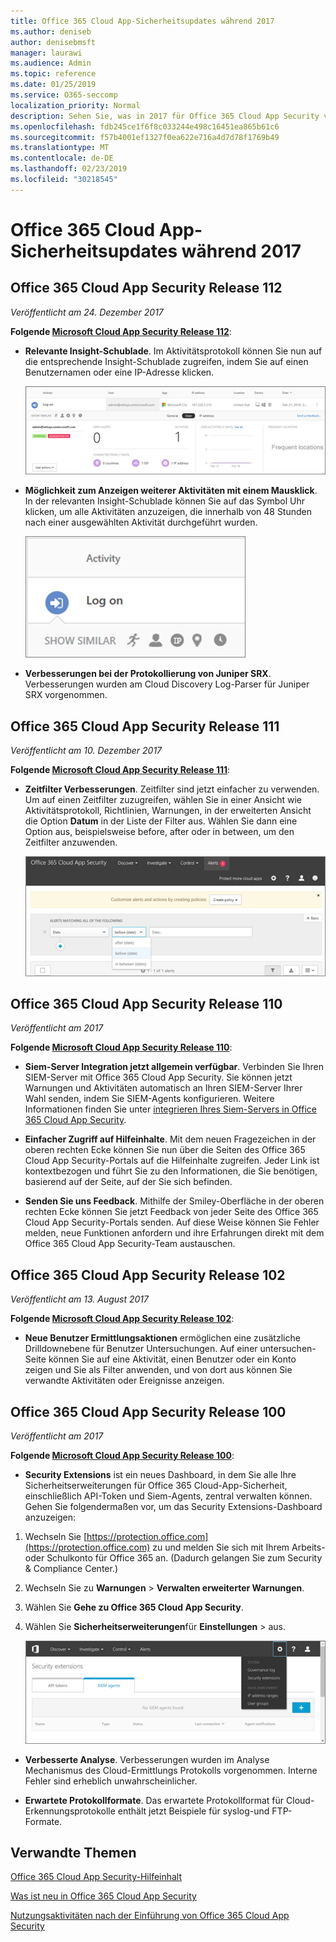 ```yaml
---
title: Office 365 Cloud App-Sicherheitsupdates während 2017
ms.author: deniseb
author: denisebmsft
manager: laurawi
ms.audience: Admin
ms.topic: reference
ms.date: 01/25/2019
ms.service: O365-seccomp
localization_priority: Normal
description: Sehen Sie, was in 2017 für Office 365 Cloud App Security veröffentlicht wurde.
ms.openlocfilehash: fdb245ce1f6f8c033244e498c16451ea865b61c6
ms.sourcegitcommit: f57b4001ef1327f0ea622e716a4d7d78f1769b49
ms.translationtype: MT
ms.contentlocale: de-DE
ms.lasthandoff: 02/23/2019
ms.locfileid: "30218545"
---
```

# <a name="office-365-cloud-app-security-updates-during-2017"></a>Office 365 Cloud App-Sicherheitsupdates während 2017
    
## <a name="office-365-cloud-app-security-release-112"></a>Office 365 Cloud App Security Release 112

*Veröffentlicht am 24. Dezember 2017* 
  
**Folgende [Microsoft Cloud App Security Release 112](https://docs.microsoft.com/cloud-app-security/release-notes#cloud-app-security-release-112)**: 
  
- **Relevante Insight-Schublade**. Im Aktivitätsprotokoll können Sie nun auf die entsprechende Insight-Schublade zugreifen, indem Sie auf einen Benutzernamen oder eine IP-Adresse klicken. 
    
    ![Klicken Sie auf einen Benutzernamen oder eine IP-Adresse, um die relevante Insight-Schublade im Aktivitätsprotokoll anzuzeigen.](media/8e32b3fa-8c0c-4c5e-b248-fe7d7e1b516d.png)
  
- **Möglichkeit zum Anzeigen weiterer Aktivitäten mit einem Mausklick**. In der relevanten Insight-Schublade können Sie auf das Symbol Uhr klicken, um alle Aktivitäten anzuzeigen, die innerhalb von 48 Stunden nach einer ausgewählten Aktivität durchgeführt wurden. 
    
    ![In der relevanten Insights-Schublade können Sie auf das Uhrzeit Symbol klicken, um Aktivitäten anzuzeigen, die innerhalb von 48 Stunden nach einer ausgewählten Aktivität durchgeführt werden.](media/c6c96aa0-98e5-4205-8873-45f8d6fd0843.png)
  
- **Verbesserungen bei der Protokollierung von Juniper SRX**. Verbesserungen wurden am Cloud Discovery Log-Parser für Juniper SRX vorgenommen. 
    
## <a name="office-365-cloud-app-security-release-111"></a>Office 365 Cloud App Security Release 111

*Veröffentlicht am 10. Dezember 2017* 
  
**Folgende [Microsoft Cloud App Security Release 111](https://docs.microsoft.com/cloud-app-security/release-notes#cloud-app-security-release-111)**: 
  
- **Zeitfilter Verbesserungen**. Zeitfilter sind jetzt einfacher zu verwenden. Um auf einen Zeitfilter zuzugreifen, wählen Sie in einer Ansicht wie Aktivitätsprotokoll, Richtlinien, Warnungen, in der erweiterten Ansicht die Option **Datum** in der Liste der Filter aus. Wählen Sie dann eine Option aus, beispielsweise before, after oder in between, um den Zeitfilter anzuwenden. 
    
    ![Verwenden Sie den Datumsfilter, um Informationen vor, nach oder zwischen Daten anzuzeigen.](media/9dbb2a10-f68f-413b-8b4e-88911152cb92.png)
  
## <a name="office-365-cloud-app-security-release-110"></a>Office 365 Cloud App Security Release 110

*Veröffentlicht am 2017* 
  
**Folgende [Microsoft Cloud App Security Release 110](https://docs.microsoft.com/cloud-app-security/release-notes#cloud-app-security-release-110)**: 
  
- **Siem-Server Integration jetzt allgemein verfügbar**. Verbinden Sie Ihren SIEM-Server mit Office 365 Cloud App Security. Sie können jetzt Warnungen und Aktivitäten automatisch an Ihren SIEM-Server Ihrer Wahl senden, indem Sie SIEM-Agents konfigurieren. Weitere Informationen finden Sie unter [integrieren Ihres Siem-Servers in Office 365 Cloud App Security](integrate-your-siem-server-with-office-365-cas.md).
    
- **Einfacher Zugriff auf Hilfeinhalte**. Mit dem neuen Fragezeichen in der oberen rechten Ecke können Sie nun über die Seiten des Office 365 Cloud App Security-Portals auf die Hilfeinhalte zugreifen. Jeder Link ist kontextbezogen und führt Sie zu den Informationen, die Sie benötigen, basierend auf der Seite, auf der Sie sich befinden. 
    
- **Senden Sie uns Feedback**. Mithilfe der Smiley-Oberfläche in der oberen rechten Ecke können Sie jetzt Feedback von jeder Seite des Office 365 Cloud App Security-Portals senden. Auf diese Weise können Sie Fehler melden, neue Funktionen anfordern und ihre Erfahrungen direkt mit dem Office 365 Cloud App Security-Team austauschen. 
    
## <a name="office-365-cloud-app-security-release-102"></a>Office 365 Cloud App Security Release 102

*Veröffentlicht am 13. August 2017* 
  
**Folgende [Microsoft Cloud App Security Release 102](https://docs.microsoft.com/cloud-app-security/release-notes#cloud-app-security-release-102)**: 
  
- **Neue Benutzer Ermittlungsaktionen** ermöglichen eine zusätzliche Drilldownebene für Benutzer Untersuchungen. Auf einer untersuchen-Seite können Sie auf eine Aktivität, einen Benutzer oder ein Konto zeigen und Sie als Filter anwenden, und von dort aus können Sie verwandte Aktivitäten oder Ereignisse anzeigen. 
    
## <a name="office-365-cloud-app-security-release-100"></a>Office 365 Cloud App Security Release 100

*Veröffentlicht am 2017* 
  
**Folgende [Microsoft Cloud App Security Release 100](https://docs.microsoft.com/cloud-app-security/release-notes#cloud-app-security-release-100)**: 
  
- **Security Extensions** ist ein neues Dashboard, in dem Sie alle Ihre Sicherheitserweiterungen für Office 365 Cloud-App-Sicherheit, einschließlich API-Token und Siem-Agents, zentral verwalten können. Gehen Sie folgendermaßen vor, um das Security Extensions-Dashboard anzuzeigen: 
    
1. Wechseln Sie [https://protection.office.com](https://protection.office.com) zu und melden Sie sich mit Ihrem Arbeits-oder Schulkonto für Office 365 an. (Dadurch gelangen Sie zum Security &amp; Compliance Center.) 
    
2. Wechseln Sie zu **Warnungen** \> **Verwalten erweiterter Warnungen**.
    
3. Wählen Sie **Gehe zu Office 365 Cloud App Security**.
  
4. Wählen Sie **Sicherheitserweiterungen**für **Einstellungen** \> aus.
    
    ![Wählen Sie im ASM-Portal Einstellungen \> für Sicherheitserweiterungen aus.](media/f03d47a1-91ff-41b9-9baf-b514cffe41a8.png)
  
- **Verbesserte Analyse**. Verbesserungen wurden im Analyse Mechanismus des Cloud-Ermittlungs Protokolls vorgenommen. Interne Fehler sind erheblich unwahrscheinlicher. 
    
- **Erwartete Protokollformate**. Das erwartete Protokollformat für Cloud-Erkennungsprotokolle enthält jetzt Beispiele für syslog-und FTP-Formate. 
    
## <a name="related-topics"></a>Verwandte Themen

[Office 365 Cloud App Security-Hilfeinhalt](office-365-cas-help.md)

[Was ist neu in Office 365 Cloud App Security](new-in-office-365-cas.md)
  
[Nutzungsaktivitäten nach der Einführung von Office 365 Cloud App Security](utilization-activities-for-ocas.md)

